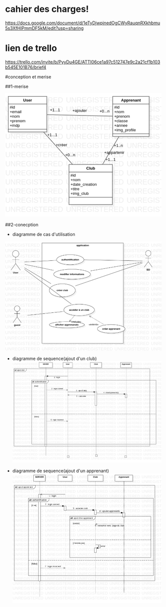 # cahier des charges!
https://docs.google.com/document/d/1eTyDjwpjnedOgCWyRauqnRXkhbmu5s3XfHIPmmDF5kM/edit?usp=sharing

# lien de trello

https://trello.com/invite/b/PyyDu4GE/ATTI06ce1a97c512747e9c2a21cf1b103b545E101B76/brief4


#conception et merise

##1-merise

![merise](Main.png)

##2-conecption

 - diagramme de cas d'utilisation
  
  ![cas d'utilisation](case.png)

- diagramme de sequence(ajout d'un club)
  ![sequence 1](seq1.png)

- diagramme de sequence(ajout d'un apprenant)
  ![sequence 2](seq2.png)